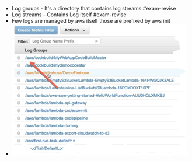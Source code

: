 - Log groups - It's a directory that contains log streams #exam-revise
- Log streams - Contains Log itself #exam-revise
- Few logs are managed by aws itself those are prefixed by aws init
- ![image.png](../assets/image_1650473846323_0.png)